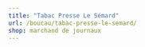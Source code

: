 ```yaml
---
title: "Tabac Presse Le Sémard"
url: /boucau/tabac-presse-le-semard/
shop: marchand de journaux
---
```

